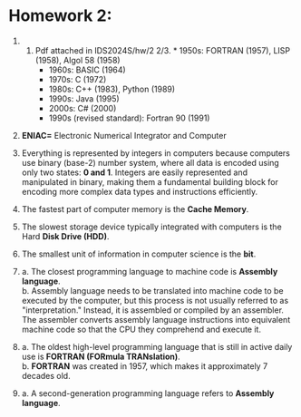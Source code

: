 # Homework 2:
1. 1. Pdf attached in IDS2024S/hw/2
   2/3. * 1950s: FORTRAN (1957), LISP (1958), Algol 58 (1958)  
        * 1960s: BASIC (1964)  
        * 1970s: C (1972)  
        * 1980s: C++ (1983), Python (1989)  
        * 1990s: Java (1995)  
        * 2000s: C# (2000)  
        * 1990s (revised standard): Fortran 90 (1991)  
 
2. **ENIAC=** Electronic Numerical Integrator and Computer  
3. Everything is represented by integers in computers because computers use binary (base-2) number system, where all data is encoded using only two states: **0 and 1**. Integers are easily represented and manipulated in binary, making them a fundamental building block for encoding more complex data types and instructions efficiently.  
4. The fastest part of computer memory is the **Cache Memory**.  
5. The slowest storage device typically integrated with computers is the Hard **Disk Drive (HDD)**.
6. The smallest unit of information in computer science is the **bit**.
7. a. The closest programming language to machine code is **Assembly language**.  
   b. Assembly language needs to be translated into machine code to be executed by the computer, but this process is not usually referred to as "interpretation." Instead, it is assembled or compiled by an assembler. The assembler converts assembly language instructions into equivalent machine code so that the CPU they comprehend and execute it.  
8. a. The oldest high-level programming language that is still in active daily use is **FORTRAN (FORmula TRANslation)**.  
   b. **FORTRAN** was created in 1957, which makes it approximately 7 decades old.
9. a.  A second-generation programming language refers to **Assembly language**.
    


